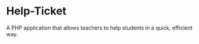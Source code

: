 Help-Ticket
===========

A PHP application that allows teachers to help students in a quick, efficient way.
